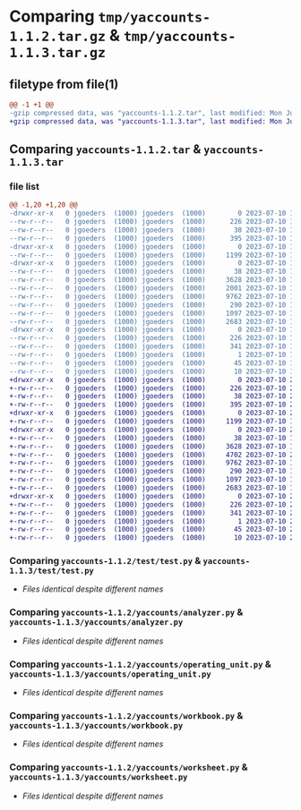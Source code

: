 # Comparing `tmp/yaccounts-1.1.2.tar.gz` & `tmp/yaccounts-1.1.3.tar.gz`

## filetype from file(1)

```diff
@@ -1 +1 @@
-gzip compressed data, was "yaccounts-1.1.2.tar", last modified: Mon Jul 10 15:17:38 2023, max compression
+gzip compressed data, was "yaccounts-1.1.3.tar", last modified: Mon Jul 10 21:17:42 2023, max compression
```

## Comparing `yaccounts-1.1.2.tar` & `yaccounts-1.1.3.tar`

### file list

```diff
@@ -1,20 +1,20 @@
-drwxr-xr-x   0 jgoeders  (1000) jgoeders  (1000)        0 2023-07-10 15:17:38.957820 yaccounts-1.1.2/
--rw-r--r--   0 jgoeders  (1000) jgoeders  (1000)      226 2023-07-10 15:17:38.957820 yaccounts-1.1.2/PKG-INFO
--rw-r--r--   0 jgoeders  (1000) jgoeders  (1000)       38 2023-07-10 15:17:38.957820 yaccounts-1.1.2/setup.cfg
--rw-r--r--   0 jgoeders  (1000) jgoeders  (1000)      395 2023-07-10 15:17:36.000000 yaccounts-1.1.2/setup.py
-drwxr-xr-x   0 jgoeders  (1000) jgoeders  (1000)        0 2023-07-10 15:17:38.947820 yaccounts-1.1.2/test/
--rw-r--r--   0 jgoeders  (1000) jgoeders  (1000)     1199 2023-07-10 14:33:50.000000 yaccounts-1.1.2/test/test.py
-drwxr-xr-x   0 jgoeders  (1000) jgoeders  (1000)        0 2023-07-10 15:17:38.957820 yaccounts-1.1.2/yaccounts/
--rw-r--r--   0 jgoeders  (1000) jgoeders  (1000)       38 2023-07-10 14:33:38.000000 yaccounts-1.1.2/yaccounts/__init__.py
--rw-r--r--   0 jgoeders  (1000) jgoeders  (1000)     3628 2023-07-10 15:17:36.000000 yaccounts-1.1.2/yaccounts/analyzer.py
--rw-r--r--   0 jgoeders  (1000) jgoeders  (1000)     2001 2023-07-10 15:17:36.000000 yaccounts-1.1.2/yaccounts/config.py
--rw-r--r--   0 jgoeders  (1000) jgoeders  (1000)     9762 2023-07-10 15:17:36.000000 yaccounts-1.1.2/yaccounts/operating_unit.py
--rw-r--r--   0 jgoeders  (1000) jgoeders  (1000)      290 2023-07-10 14:33:38.000000 yaccounts-1.1.2/yaccounts/utils.py
--rw-r--r--   0 jgoeders  (1000) jgoeders  (1000)     1097 2023-07-10 14:33:38.000000 yaccounts-1.1.2/yaccounts/workbook.py
--rw-r--r--   0 jgoeders  (1000) jgoeders  (1000)     2683 2023-07-10 15:17:36.000000 yaccounts-1.1.2/yaccounts/worksheet.py
-drwxr-xr-x   0 jgoeders  (1000) jgoeders  (1000)        0 2023-07-10 15:17:38.957820 yaccounts-1.1.2/yaccounts.egg-info/
--rw-r--r--   0 jgoeders  (1000) jgoeders  (1000)      226 2023-07-10 15:17:38.000000 yaccounts-1.1.2/yaccounts.egg-info/PKG-INFO
--rw-r--r--   0 jgoeders  (1000) jgoeders  (1000)      341 2023-07-10 15:17:38.000000 yaccounts-1.1.2/yaccounts.egg-info/SOURCES.txt
--rw-r--r--   0 jgoeders  (1000) jgoeders  (1000)        1 2023-07-10 15:17:38.000000 yaccounts-1.1.2/yaccounts.egg-info/dependency_links.txt
--rw-r--r--   0 jgoeders  (1000) jgoeders  (1000)       45 2023-07-10 15:17:38.000000 yaccounts-1.1.2/yaccounts.egg-info/requires.txt
--rw-r--r--   0 jgoeders  (1000) jgoeders  (1000)       10 2023-07-10 15:17:38.000000 yaccounts-1.1.2/yaccounts.egg-info/top_level.txt
+drwxr-xr-x   0 jgoeders  (1000) jgoeders  (1000)        0 2023-07-10 21:17:42.596136 yaccounts-1.1.3/
+-rw-r--r--   0 jgoeders  (1000) jgoeders  (1000)      226 2023-07-10 21:17:42.596136 yaccounts-1.1.3/PKG-INFO
+-rw-r--r--   0 jgoeders  (1000) jgoeders  (1000)       38 2023-07-10 21:17:42.596136 yaccounts-1.1.3/setup.cfg
+-rw-r--r--   0 jgoeders  (1000) jgoeders  (1000)      395 2023-07-10 21:16:52.000000 yaccounts-1.1.3/setup.py
+drwxr-xr-x   0 jgoeders  (1000) jgoeders  (1000)        0 2023-07-10 21:17:42.596136 yaccounts-1.1.3/test/
+-rw-r--r--   0 jgoeders  (1000) jgoeders  (1000)     1199 2023-07-10 14:33:50.000000 yaccounts-1.1.3/test/test.py
+drwxr-xr-x   0 jgoeders  (1000) jgoeders  (1000)        0 2023-07-10 21:17:42.596136 yaccounts-1.1.3/yaccounts/
+-rw-r--r--   0 jgoeders  (1000) jgoeders  (1000)       38 2023-07-10 14:33:38.000000 yaccounts-1.1.3/yaccounts/__init__.py
+-rw-r--r--   0 jgoeders  (1000) jgoeders  (1000)     3628 2023-07-10 15:17:36.000000 yaccounts-1.1.3/yaccounts/analyzer.py
+-rw-r--r--   0 jgoeders  (1000) jgoeders  (1000)     4702 2023-07-10 21:16:42.000000 yaccounts-1.1.3/yaccounts/config.py
+-rw-r--r--   0 jgoeders  (1000) jgoeders  (1000)     9762 2023-07-10 15:17:36.000000 yaccounts-1.1.3/yaccounts/operating_unit.py
+-rw-r--r--   0 jgoeders  (1000) jgoeders  (1000)      290 2023-07-10 14:33:38.000000 yaccounts-1.1.3/yaccounts/utils.py
+-rw-r--r--   0 jgoeders  (1000) jgoeders  (1000)     1097 2023-07-10 14:33:38.000000 yaccounts-1.1.3/yaccounts/workbook.py
+-rw-r--r--   0 jgoeders  (1000) jgoeders  (1000)     2683 2023-07-10 15:17:36.000000 yaccounts-1.1.3/yaccounts/worksheet.py
+drwxr-xr-x   0 jgoeders  (1000) jgoeders  (1000)        0 2023-07-10 21:17:42.596136 yaccounts-1.1.3/yaccounts.egg-info/
+-rw-r--r--   0 jgoeders  (1000) jgoeders  (1000)      226 2023-07-10 21:17:42.000000 yaccounts-1.1.3/yaccounts.egg-info/PKG-INFO
+-rw-r--r--   0 jgoeders  (1000) jgoeders  (1000)      341 2023-07-10 21:17:42.000000 yaccounts-1.1.3/yaccounts.egg-info/SOURCES.txt
+-rw-r--r--   0 jgoeders  (1000) jgoeders  (1000)        1 2023-07-10 21:17:42.000000 yaccounts-1.1.3/yaccounts.egg-info/dependency_links.txt
+-rw-r--r--   0 jgoeders  (1000) jgoeders  (1000)       45 2023-07-10 21:17:42.000000 yaccounts-1.1.3/yaccounts.egg-info/requires.txt
+-rw-r--r--   0 jgoeders  (1000) jgoeders  (1000)       10 2023-07-10 21:17:42.000000 yaccounts-1.1.3/yaccounts.egg-info/top_level.txt
```

### Comparing `yaccounts-1.1.2/test/test.py` & `yaccounts-1.1.3/test/test.py`

 * *Files identical despite different names*

### Comparing `yaccounts-1.1.2/yaccounts/analyzer.py` & `yaccounts-1.1.3/yaccounts/analyzer.py`

 * *Files identical despite different names*

### Comparing `yaccounts-1.1.2/yaccounts/operating_unit.py` & `yaccounts-1.1.3/yaccounts/operating_unit.py`

 * *Files identical despite different names*

### Comparing `yaccounts-1.1.2/yaccounts/workbook.py` & `yaccounts-1.1.3/yaccounts/workbook.py`

 * *Files identical despite different names*

### Comparing `yaccounts-1.1.2/yaccounts/worksheet.py` & `yaccounts-1.1.3/yaccounts/worksheet.py`

 * *Files identical despite different names*

